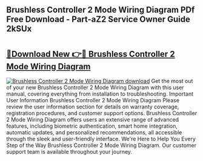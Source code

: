## Brushless Controller 2 Mode Wiring Diagram PDf Free Download - Part-aZ2 Service Owner Guide 2kSUx

# <h2><a href="http://dflwwsd.blite.top/?on=Brushless+Controller+2+Mode+Wiring+Diagram">🔗Download New 👉🔴 Brushless Controller 2 Mode Wiring Diagram</a></h2>

[![Brushless Controller 2 Mode Wiring Diagram download](https://i.imgur.com/lujVjoI.png)](http://dflwwsd.blite.top/?on=Brushless+Controller+2+Mode+Wiring+Diagram)
Get the most out of your new Brushless Controller 2 Mode Wiring Diagram with this user manual, covering everything from installation to troubleshooting. Important User Information Brushless Controller 2 Mode Wiring Diagram Please review the user information section for details on warranty coverage, registration procedures, and customer support options. Brushless Controller 2 Mode Wiring Diagram offers users an extensive range of advanced features, including biometric authentication, smart home integration, automatic updates, and personalized recommendations, all accessible through the sleek and user-friendly interface. We're Here to Help You Every Step of the Way Brushless Controller 2 Mode Wiring Diagram. Our customer support team is available throughout your journey.
